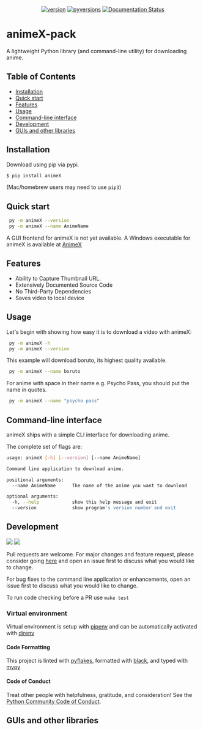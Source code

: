 <div align="center">
  <p align="center">
	  <a href="https://pypi.org/project/animeX/"><img src="https://img.shields.io/pypi/v/animeX?color=blue" alt="version"></a>
	  <a href="https://pypi.python.org/pypi/animeX/"><img src="https://img.shields.io/pypi/pyversions/animeX.svg"  alt="pyversions"/></a>
	  <a href='https://animex-pack.readthedocs.io/en/latest/?badge=latest'><img src='https://readthedocs.org/projects/animex-pack/badge/?version=latest' alt='Documentation Status' />
</a>
  </p>
</div>

# animeX-pack

A lightweight Python library (and command-line utility) for downloading anime.

## Table of Contents
* [Installation](#installation)
* [Quick start](#quick-start)
* [Features](#features)
* [Usage](#usage)
* [Command-line interface](#command-line-interface)
* [Development](#development)
* [GUIs and other libraries](#guis-and-other-libraries)

## Installation

Download using pip via pypi.

```bash
$ pip install animeX
```
(Mac/homebrew users may need to use ``pip3``)

## Quick start
```sh
 py -m animeX --version
 py -m animeX --name AnimeName
```
A GUI frontend for animeX is not yet available.
A Windows executable for animeX is available at [AnimeX](https://github.com/LordGhostX/animeX-v2)

## Features
* Ability to Capture Thumbnail URL.
* Extensively Documented Source Code
* No Third-Party Dependencies
* Saves video to local device

## Usage

Let's begin with showing how easy it is to download a video with animeX:

```sh
 py -m animeX -h
 py -m animeX --version
```
This example will download boruto, its highest quality available.

```sh
 py -m animeX --name boruto
```

For anime with space in their name e.g. Psycho Pass, you should put the name in quotes.

```sh
 py -m animeX --name "psycho pass"
```

## Command-line interface

animeX ships with a simple CLI interface for downloading anime.

The complete set of flags are:

```sh
usage: animeX [-h] [--version] [--name AnimeName]

Command line application to download anime.

positional arguments:
  --name AnimeName      The name of the anime you want to download

optional arguments:
  -h, --help            show this help message and exit
  --version             show program's version number and exit
```

## Development

<a href="https://app.codacy.com/manual/Mastersam07/animeX-pack?utm_source=github.com&utm_medium=referral&utm_content=Mastersam07/animeX-pack&utm_campaign=Badge_Grade_Dashboard"><img src="https://api.codacy.com/project/badge/Grade/7278736b380645a3ae47bc0e5953ee90"/></a>
<a href="https://github.com/ambv/black"><img src="https://img.shields.io/badge/code%20style-black-000000.svg" /></a>

<p>Pull requests are welcome. For major changes and feature request, please consider going <a href="https://github.com/LordGhostX/animeX-v2">here</a> and open an issue first to discuss what you would like to change.</p>
<p>For bug fixes to the command line application or enhancements, open an issue first to discuss what you would like to change.</p>

To run code checking before a PR use ``make test``

### Virtual environment

Virtual environment is setup with [pipenv](https://pipenv-fork.readthedocs.io/en/latest/) and can be automatically activated with [direnv](https://direnv.net/docs/installation.html)

#### Code Formatting

This project is linted with [pyflakes](https://github.com/PyCQA/pyflakes), formatted with [black](https://github.com/ambv/black), and typed with [mypy](https://mypy.readthedocs.io/en/latest/introduction.html)

#### Code of Conduct

Treat other people with helpfulness, gratitude, and consideration! See the [Python Community Code of Conduct](https://www.python.org/psf/codeofconduct/).

## GUIs and other libraries
